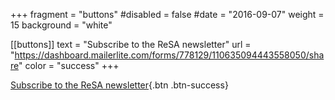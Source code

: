 +++
fragment = "buttons"
#disabled = false
#date = "2016-09-07"
weight = 15
background = "white"

[[buttons]]
  text = "Subscribe to the ReSA newsletter"
  url = "https://dashboard.mailerlite.com/forms/778129/110635094443558050/share"
  color = "success"
+++

[Subscribe to the ReSA newsletter](https://dashboard.mailerlite.com/forms/778129/110635094443558050/share){.btn .btn-success}
